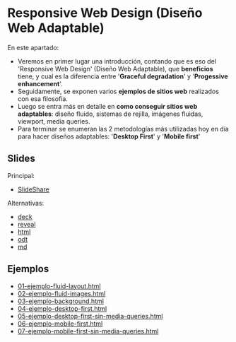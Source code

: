# Responsive Web Design (Diseño Web Adaptable)

En este apartado:

- Veremos en primer lugar una introducción, contando que es eso del 'Responsive Web Design' (Diseño Web Adaptable), que **beneficios** tiene, y cual es la diferencia entre '**Graceful degradation**' y '**Progessive enhancement**'.
- Seguidamente, se exponen varios **ejemplos de sitios web** realizados con esa filosofía.
- Luego se entra más en detalle en **como conseguir sitios web adaptables**: diseño fluido, sistemas de rejilla, imágenes fluidas, viewport, media queries.
- Para terminar se enumeran las 2 metodologías más utilizadas hoy en día para hacer diseños adaptables: '**Desktop First**' y '**Mobile first**'

## Slides

Principal:

- [SlideShare](http://www.slideshare.net/asanzdiego/responsive-web-design-diseo-web-adaptable)

Alternativas:

- [deck](http://asanzdiego.github.io/curso-interfaces-web-2014/03-rwd/slides/export/rwd-deck-slides.html)
- [reveal](http://asanzdiego.github.io/curso-interfaces-web-2014/03-rwd/slides/export/rwd-reveal-slides.html)
- [html](http://asanzdiego.github.io/curso-interfaces-web-2014/03-rwd/slides/export/rwd.html)
- [odt](http://asanzdiego.github.io/curso-interfaces-web-2014/03-rwd/slides/export/rwd.odt)
- [md](http://asanzdiego.github.io/curso-interfaces-web-2014/03-rwd/slides/md/rwd.md)

## Ejemplos

- [01-ejemplo-fluid-layout.html](https://github.com/asanzdiego/curso-interfaces-web-2014/tree/master/03-rwd/src/test/01-ejemplo-fluid-layout.html)
- [02-ejemplo-fluid-images.html](https://github.com/asanzdiego/curso-interfaces-web-2014/tree/master/03-rwd/src/test/02-ejemplo-fluid-images.html)
- [03-ejemplo-background.html](https://github.com/asanzdiego/curso-interfaces-web-2014/tree/master/03-rwd/src/test/03-ejemplo-background.html)
- [04-ejemplo-desktop-first.html](https://github.com/asanzdiego/curso-interfaces-web-2014/tree/master/03-rwd/src/test/04-ejemplo-desktop-first.html)
- [05-ejemplo-desktop-first-sin-media-queries.html](https://github.com/asanzdiego/curso-interfaces-web-2014/tree/master/03-rwd/src/test/05-ejemplo-desktop-first-sin-media-queries.html)
- [06-ejemplo-mobile-first.html](https://github.com/asanzdiego/curso-interfaces-web-2014/tree/master/03-rwd/src/test/06-ejemplo-mobile-first.html)
- [07-ejemplo-mobile-first-sin-media-queries.html](https://github.com/asanzdiego/curso-interfaces-web-2014/tree/master/03-rwd/src/test/07-ejemplo-mobile-first-sin-media-queries.html)

